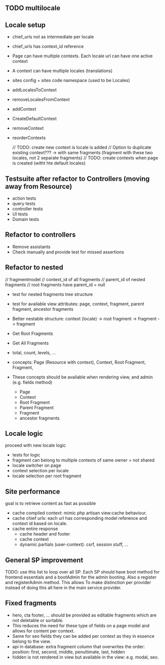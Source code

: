 ## TODO multilocale

## Locale setup
- chief_urls not as intermediate per locale
- chief_urls has context_id reference
- Page can have multiple contexts. Each locale url can have one active context
- A context can have multiple locales (translations)
- sites config + sites code namespace (used to be Locales)

- addLocalesToContext
- removeLocalesFromContext
- addContext
- CreateDefaultContext
- removeContext
- reorderContexts

  // TODO: create new context is locale is added
  // Option to duplicate existing context??? -> with same fragments (fragment with these two locales, not 2 separate fragments)
  // TODO: create contexts when page is created (witht hte default locales)

## Testsuite after refactor to Controllers (moving away from Resource)
- action tests
- query tests
- controller tests
- UI tests
- Domain tests

## Refactor to controllers
- Remove assistants
- Check manually and provide test for missed assertions

## Refactor to nested

// fragmentmodel
// context_id of all fragments
// parent_id of nested fragments
// root fragments have parent_id = null
- test for nested fragments tree structure
- test for available view attributes: page, context, fragment, parent fragment, ancestor fragments

- Better nestable structure: context (locale) -> root fragment -> fragment -> fragment
- Get Root Fragments
- Get All Fragments
- total, count, levels, ...
- concepts: Page (Resource with context), Context, Root Fragment, Fragment,
- These concepts should be available when rendering view, and admin (e.g. fields method)
  - Page 
  - Context
  - Root Fragment
  - Parent Fragment
  - Fragment
  - ancestor fragments

## Locale logic
proceed with new locale logic
- tests for logic 
- fragment can belong to multiple contexts of same owner = not shared
- locale switcher on page
- context selection per locale
- locale selection per root fragment

## Site performance
goal is to retrieve content as fast as possible
- cache compiled context: mimic php artisan view:cache behaviour.
- cache chief urls: each url has corresponding model reference and context id based on locale.
- cache entire response
  - cache header and footer
  - cache context
  - dynamic partials (user-context): csrf, session stuff, ...

## General SP improvement
TODO: use this list to loop over all SP. Each SP should have boot method for frontend essentials
and a bootAdmin for the admin booting. Also a register and registerAdmin method. This allows
To make distinction per provider instead of doing this all here in the main service provider.

## Fixed fragments
- hero, cta footer, ... should be provided as editable fragments which are not deletable or sortable.
- This reduces the need for these type of fields on a page model and allows for content per context.
- Same for seo fields they can be added per context as they in essence belong to the view.
- api in database: extra fragment column that overwrites the order: position: first, second, middle, penultimate, last, hidden
- hidden is not rendered in view but available in the view: e.g. modal, seo.

